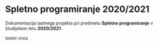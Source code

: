 # Spletno programiranje 2020/2021

Dokumentacija lastnega projekta pri predmetu **Spletno programiranje** v študijskem letu **2020/2021**.

testni vnos